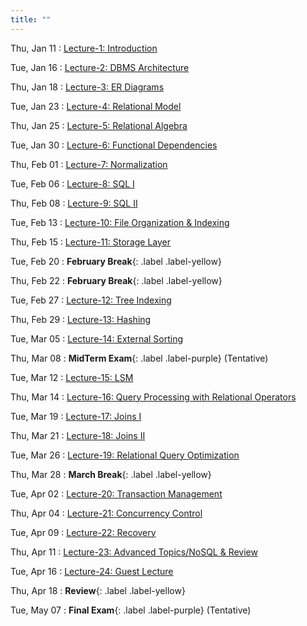 ```yaml
---
title: ""
---
```


Thu, Jan 11
: [Lecture-1: Introduction](#)

Tue, Jan 16
: [Lecture-2: DBMS Architecture](#)

Thu, Jan 18
: [Lecture-3: ER Diagrams](#)

Tue, Jan 23
: [Lecture-4: Relational Model](#)

Thu, Jan 25
: [Lecture-5: Relational Algebra](#)

Tue, Jan 30
: [Lecture-6: Functional Dependencies](#)

Thu, Feb 01
: [Lecture-7: Normalization](#)

Tue, Feb 06
: [Lecture-8: SQL I](#)

Thu, Feb 08
: [Lecture-9: SQL II](#)

Tue, Feb 13
: [Lecture-10: File Organization & Indexing](#)

Thu, Feb 15
: [Lecture-11: Storage Layer](#)

Tue, Feb 20
: **February Break**{: .label .label-yellow}

Thu, Feb 22
: **February Break**{: .label .label-yellow}

Tue, Feb 27
: [Lecture-12: Tree Indexing](#)

Thu, Feb 29
: [Lecture-13: Hashing](#)

Tue, Mar 05
: [Lecture-14: External Sorting](#)

Thu, Mar 08
: **MidTerm Exam**{: .label .label-purple} (Tentative)

Tue, Mar 12
: [Lecture-15: LSM](#)

Thu, Mar 14
: [Lecture-16: Query Processing with Relational Operators](#)

Tue, Mar 19
: [Lecture-17: Joins I](#)

Thu, Mar 21
: [Lecture-18: Joins II](#)

Tue, Mar 26
: [Lecture-19: Relational Query Optimization](#)

Thu, Mar 28
: **March Break**{: .label .label-yellow}

Tue, Apr 02
: [Lecture-20: Transaction Management](#)

Thu, Apr 04
: [Lecture-21: Concurrency Control](#)

Tue, Apr 09
: [Lecture-22: Recovery](#)

Thu, Apr 11
: [Lecture-23: Advanced Topics/NoSQL & Review](#)

Tue, Apr 16
: [Lecture-24: Guest Lecture](#)

Thu, Apr 18
: **Review**{: .label .label-yellow}

Tue, May 07
: **Final Exam**{: .label .label-purple} (Tentative)